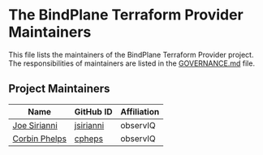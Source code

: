 # The BindPlane Terraform Provider Maintainers

This file lists the maintainers of the BindPlane Terraform Provider project. The responsibilities of maintainers are listed in the [GOVERNANCE.md](GOVERNANCE.md) file.

## Project Maintainers
| Name | GitHub ID | Affiliation |
| ---- | --------- | ----------- |
| [Joe Sirianni](mailto:joe.sirianni@observiq.com) | [jsirianni](https://github.com/jsirianni) | observIQ |
| [Corbin Phelps](mailto:corbin.phelps@observiq.com) | [cpheps](https://github.com/cpheps) | observIQ |
